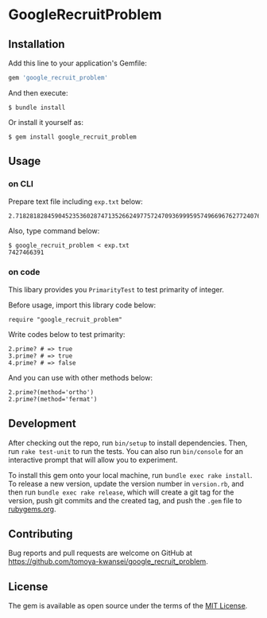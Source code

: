 # GoogleRecruitProblem
## Installation

Add this line to your application's Gemfile:

```ruby
gem 'google_recruit_problem'
```

And then execute:

    $ bundle install

Or install it yourself as:

    $ gem install google_recruit_problem

## Usage
### on CLI
Prepare text file including `exp.txt` below:
```:
2.7182818284590452353602874713526624977572470936999595749669676277240766303535475945713821785251664274274663919320030599218174135966290435729003342952605956307381323286279434907632338298807531952510190
```

Also, type command below:
```bash:
$ google_recruit_problem < exp.txt
7427466391
```

### on code
This libary provides you `PrimarityTest` to test primarity of integer.

Before usage, import this library code below:
```ruby:
require "google_recruit_problem"
```

Write codes below to test primarity:
```ruby:
2.prime? # => true
3.prime? # => true
4.prime? # => false
```

And you can use with other methods below:
```ruby:
2.prime?(method='ortho')
2.prime?(method='fermat')
```

## Development

After checking out the repo, run `bin/setup` to install dependencies. Then, run `rake test-unit` to run the tests. You can also run `bin/console` for an interactive prompt that will allow you to experiment.

To install this gem onto your local machine, run `bundle exec rake install`. To release a new version, update the version number in `version.rb`, and then run `bundle exec rake release`, which will create a git tag for the version, push git commits and the created tag, and push the `.gem` file to [rubygems.org](https://rubygems.org).

## Contributing

Bug reports and pull requests are welcome on GitHub at https://github.com/tomoya-kwansei/google_recruit_problem.

## License

The gem is available as open source under the terms of the [MIT License](https://opensource.org/licenses/MIT).
